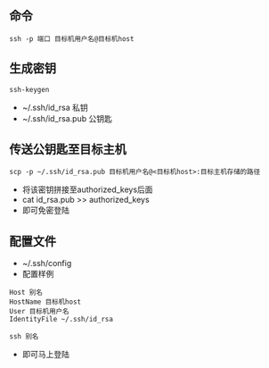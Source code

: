 ## 命令

```shell
ssh -p 端口 目标机用户名@目标机host
```

## 生成密钥

```shell
ssh-keygen
```

- ~/.ssh/id_rsa 私钥
- ~/.ssh/id_rsa.pub 公钥匙

## 传送公钥匙至目标主机

```shell
scp -p ~/.ssh/id_rsa.pub 目标机用户名@<目标机host>:目标主机存储的路径
```

- 将该密钥拼接至authorized_keys后面
- cat id_rsa.pub >> authorized_keys
- 即可免密登陆

## 配置文件

- ~/.ssh/config
- 配置样例

```shell
Host 别名
HostName 目标机host
User 目标机用户名
IdentityFile ~/.ssh/id_rsa
```

```shell
ssh 别名
```

- 即可马上登陆